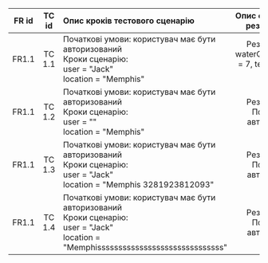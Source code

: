 |FR id|TC id|Опис кроків тестового сценарію|Опис очікуваних результатів|
|:-----:|:-----:|:-----|:-----:|
|FR1.1|TC 1.1|Початкові умови: користувач має бути авторизований<br> Кроки сценарію:<br> user = "Jack"<br> location = "Memphis"|Результат = waterQualityIndex = 7, temperature = 21|
|FR1.1|TC 1.2|Початкові умови: користувач має бути авторизований<br> Кроки сценарію:<br> user = ""<br> location = "Memphis"|Результат = Помилка авторизації|
|FR1.1|TC 1.3|Початкові умови: користувач має бути авторизований<br> Кроки сценарію:<br> user = "Jack"<br> location = "Memphis 3281923812093"|Результат = Помилка авторизації|
|FR1.1|TC 1.4|Початкові умови: користувач має бути авторизований<br> Кроки сценарію:<br> user = "Jack"<br> location = "Memphissssssssssssssssssssssssssssss"|Результат = Помилка авторизації|
